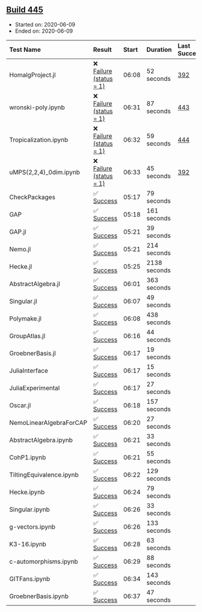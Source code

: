 ## [Build 445](https://oscarci.mathematik.uni-kl.de/job/oscar-julia-1.4/445/)

* Started on: 2020-06-09
* Ended on: 2020-06-09

| Test Name    | Result | Start | Duration | Last Success | First Failure |
|:-------------|:-------|:------|:---------|:-------------|:--------------|
| HomalgProject.jl | ❌ [Failure (status = 1)](https://oscarci.mathematik.uni-kl.de/job/oscar-julia-1.4/445/artifact/logs/build-445/HomalgProject.jl.log) | 06:08 | 52 seconds | [392](https://oscarci.mathematik.uni-kl.de/job/oscar-julia-1.4/392/) | [393](https://oscarci.mathematik.uni-kl.de/job/oscar-julia-1.4/393/) |
| wronski-poly.ipynb | ❌ [Failure (status = 1)](https://oscarci.mathematik.uni-kl.de/job/oscar-julia-1.4/445/artifact/logs/build-445/wronski-poly.ipynb.log) | 06:31 | 87 seconds | [443](https://oscarci.mathematik.uni-kl.de/job/oscar-julia-1.4/443/) | [444](https://oscarci.mathematik.uni-kl.de/job/oscar-julia-1.4/444/) |
| Tropicalization.ipynb | ❌ [Failure (status = 1)](https://oscarci.mathematik.uni-kl.de/job/oscar-julia-1.4/445/artifact/logs/build-445/Tropicalization.ipynb.log) | 06:32 | 59 seconds | [444](https://oscarci.mathematik.uni-kl.de/job/oscar-julia-1.4/444/) | [445](https://oscarci.mathematik.uni-kl.de/job/oscar-julia-1.4/445/) |
| uMPS(2,2,4)_0dim.ipynb | ❌ [Failure (status = 1)](https://oscarci.mathematik.uni-kl.de/job/oscar-julia-1.4/445/artifact/logs/build-445/uMPS-2-2-4-_0dim.ipynb.log) | 06:33 | 45 seconds | [392](https://oscarci.mathematik.uni-kl.de/job/oscar-julia-1.4/392/) | [393](https://oscarci.mathematik.uni-kl.de/job/oscar-julia-1.4/393/) |
| CheckPackages | ✅ [Success](https://oscarci.mathematik.uni-kl.de/job/oscar-julia-1.4/445/artifact/logs/build-445/CheckPackages.log) | 05:17 | 79 seconds |  |  |
| GAP | ✅ [Success](https://oscarci.mathematik.uni-kl.de/job/oscar-julia-1.4/445/artifact/logs/build-445/GAP.log) | 05:18 | 161 seconds |  |  |
| GAP.jl | ✅ [Success](https://oscarci.mathematik.uni-kl.de/job/oscar-julia-1.4/445/artifact/logs/build-445/GAP.jl.log) | 05:21 | 39 seconds |  |  |
| Nemo.jl | ✅ [Success](https://oscarci.mathematik.uni-kl.de/job/oscar-julia-1.4/445/artifact/logs/build-445/Nemo.jl.log) | 05:21 | 214 seconds |  |  |
| Hecke.jl | ✅ [Success](https://oscarci.mathematik.uni-kl.de/job/oscar-julia-1.4/445/artifact/logs/build-445/Hecke.jl.log) | 05:25 | 2138 seconds |  |  |
| AbstractAlgebra.jl | ✅ [Success](https://oscarci.mathematik.uni-kl.de/job/oscar-julia-1.4/445/artifact/logs/build-445/AbstractAlgebra.jl.log) | 06:01 | 363 seconds |  |  |
| Singular.jl | ✅ [Success](https://oscarci.mathematik.uni-kl.de/job/oscar-julia-1.4/445/artifact/logs/build-445/Singular.jl.log) | 06:07 | 49 seconds |  |  |
| Polymake.jl | ✅ [Success](https://oscarci.mathematik.uni-kl.de/job/oscar-julia-1.4/445/artifact/logs/build-445/Polymake.jl.log) | 06:08 | 438 seconds |  |  |
| GroupAtlas.jl | ✅ [Success](https://oscarci.mathematik.uni-kl.de/job/oscar-julia-1.4/445/artifact/logs/build-445/GroupAtlas.jl.log) | 06:16 | 44 seconds |  |  |
| GroebnerBasis.jl | ✅ [Success](https://oscarci.mathematik.uni-kl.de/job/oscar-julia-1.4/445/artifact/logs/build-445/GroebnerBasis.jl.log) | 06:17 | 19 seconds |  |  |
| JuliaInterface | ✅ [Success](https://oscarci.mathematik.uni-kl.de/job/oscar-julia-1.4/445/artifact/logs/build-445/JuliaInterface.log) | 06:17 | 15 seconds |  |  |
| JuliaExperimental | ✅ [Success](https://oscarci.mathematik.uni-kl.de/job/oscar-julia-1.4/445/artifact/logs/build-445/JuliaExperimental.log) | 06:17 | 27 seconds |  |  |
| Oscar.jl | ✅ [Success](https://oscarci.mathematik.uni-kl.de/job/oscar-julia-1.4/445/artifact/logs/build-445/Oscar.jl.log) | 06:18 | 157 seconds |  |  |
| NemoLinearAlgebraForCAP | ✅ [Success](https://oscarci.mathematik.uni-kl.de/job/oscar-julia-1.4/445/artifact/logs/build-445/NemoLinearAlgebraForCAP.log) | 06:20 | 27 seconds |  |  |
| AbstractAlgebra.ipynb | ✅ [Success](https://oscarci.mathematik.uni-kl.de/job/oscar-julia-1.4/445/artifact/logs/build-445/AbstractAlgebra.ipynb.log) | 06:21 | 33 seconds |  |  |
| CohP1.ipynb | ✅ [Success](https://oscarci.mathematik.uni-kl.de/job/oscar-julia-1.4/445/artifact/logs/build-445/CohP1.ipynb.log) | 06:21 | 55 seconds |  |  |
| TiltingEquivalence.ipynb | ✅ [Success](https://oscarci.mathematik.uni-kl.de/job/oscar-julia-1.4/445/artifact/logs/build-445/TiltingEquivalence.ipynb.log) | 06:22 | 129 seconds |  |  |
| Hecke.ipynb | ✅ [Success](https://oscarci.mathematik.uni-kl.de/job/oscar-julia-1.4/445/artifact/logs/build-445/Hecke.ipynb.log) | 06:24 | 79 seconds |  |  |
| Singular.ipynb | ✅ [Success](https://oscarci.mathematik.uni-kl.de/job/oscar-julia-1.4/445/artifact/logs/build-445/Singular.ipynb.log) | 06:26 | 33 seconds |  |  |
| g-vectors.ipynb | ✅ [Success](https://oscarci.mathematik.uni-kl.de/job/oscar-julia-1.4/445/artifact/logs/build-445/g-vectors.ipynb.log) | 06:26 | 133 seconds |  |  |
| K3-16.ipynb | ✅ [Success](https://oscarci.mathematik.uni-kl.de/job/oscar-julia-1.4/445/artifact/logs/build-445/K3-16.ipynb.log) | 06:28 | 63 seconds |  |  |
| c-automorphisms.ipynb | ✅ [Success](https://oscarci.mathematik.uni-kl.de/job/oscar-julia-1.4/445/artifact/logs/build-445/c-automorphisms.ipynb.log) | 06:29 | 88 seconds |  |  |
| GITFans.ipynb | ✅ [Success](https://oscarci.mathematik.uni-kl.de/job/oscar-julia-1.4/445/artifact/logs/build-445/GITFans.ipynb.log) | 06:34 | 143 seconds |  |  |
| GroebnerBasis.ipynb | ✅ [Success](https://oscarci.mathematik.uni-kl.de/job/oscar-julia-1.4/445/artifact/logs/build-445/GroebnerBasis.ipynb.log) | 06:37 | 47 seconds |  |  |
